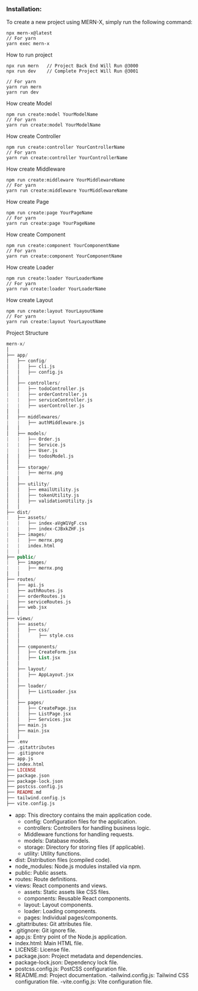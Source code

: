 ### Installation:

To create a new project using MERN-X, simply run the following command:
```
npx mern-x@latest
// For yarn 
yarn exec mern-x
```

How to run project 
```
npx run mern   // Project Back End Will Run @3000
npx run dev    // Complete Project Will Run @3001

// For yarn 
yarn run mern
yarn run dev
```

How create Model
```
npm run create:model YourModelName
// For yarn 
yarn run create:model YourModelName
```

How create Controller
```
npm run create:controller YourControllerName
// For yarn 
yarn run create:controller YourControllerName
```

How create Middleware
```
npm run create:middleware YourMiddlewareName
// For yarn 
yarn run create:middleware YourMiddlewareName
```

How create Page
```
npm run create:page YourPageName
// For yarn 
yarn run create:page YourPageName
```

How create Component
```
npm run create:component YourComponentName
// For yarn 
yarn run create:component YourComponentName
```

How create Loader
```
npm run create:loader YourLoaderName
// For yarn 
yarn run create:loader YourLoaderName
```

How create Layout
```
npm run create:layout YourLayoutName
// For yarn
yarn run create:layout YourLayoutName
```




Project Structure 

```php
mern-x/
│
├── app/                                      
│   ├── config/                                 
│   │   ├── cli.js
│   │   ├── config.js
│   │
│   ├── controllers/
│   │   ├── todoController.js
|   |   ├── orderController.js
|   |   ├── serviceController.js
|   |   ├── userController.js
│   │
│   ├── middlewares/
|   |   ├── authMiddleware.js
│   │
│   ├── models/
|   |   ├── Order.js
|   |   ├── Service.js
|   |   ├── User.js
│   │   ├── todosModel.js
│   │
│   ├── storage/
|   |   ├── mernx.png 
│   │
│   ├── utility/
│   │   ├── emailUtility.js
│   │   ├── tokenUtility.js
│   │   ├── validationUtility.js
│   │
├── dist/
|   ├── assets/  
|   |   ├── index-aVgW1VgF.css
|   |   ├── index-CJBxkZHF.js
|   ├── images/
|   |   ├── mernx.png
|   |   index.html
|   |
├── public/
|   ├── images/
|   |   ├── mernx.png          
│   │
├── routes/
│   ├── api.js
|   ├── authRoutes.js
|   ├── orderRoutes.js
|   ├── serviceRoutes.js  
│   ├── web.jsx
│   │
├── views/
│   ├── assets/
│   │   ├── css/
│   │       ├── style.css
│   │     
│   ├── components/
│   │   ├── CreateForm.jsx
│   │   ├── List.jsx 
│   │   
│   ├── layout/
│   │   ├── AppLayout.jsx
│   │ 
│   ├── loader/
│   │   ├── ListLoader.jsx
│   │    
│   ├── pages/
│   │   ├── CreatePage.jsx
│   │   ├── ListPage.jsx 
│   │   ├── Services.jsx
│   ├── main.js  
│   ├── main.jsx
│   │
├── .env
├── .gitattributes
├── .gitignore
├── app.js
├── index.html
├── LICENSE
├── package.json
├── package-lock.json
├── postcss.config.js
├── README.md
├── tailwind.config.js
├── vite.config.js
```


- app: This directory contains the main application code.
  - config: Configuration files for the application.
  - controllers: Controllers for handling business logic.
  - Middleware functions for handling requests.
  - models: Database models.
  - storage: Directory for storing files (if applicable).
  - utility: Utility functions.
- dist: Distribution files (compiled code).
- node_modules: Node.js modules installed via npm.
- public: Public assets.
- routes: Route definitions.
- views: React components and views.
  - assets: Static assets like CSS files.
  - components: Reusable React components.
  - layout: Layout components.
  - loader: Loading components.
  - pages: Individual pages/components.
- .gitattributes: Git attributes file.
- .gitignore: Git ignore file.
- app.js: Entry point of the Node.js application.
- index.html: Main HTML file.
- LICENSE: License file.
- package.json: Project metadata and dependencies.
- package-lock.json: Dependency lock file.
- postcss.config.js: PostCSS configuration file.
- README.md: Project documentation.
-tailwind.config.js: Tailwind CSS configuration file.
-vite.config.js: Vite configuration file.